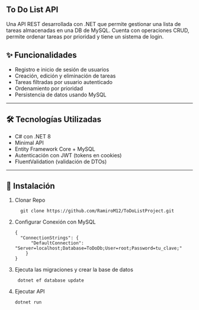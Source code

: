 ## To Do List API

Una API REST desarrollada con .NET que permite gestionar una lista de tareas almacenadas en una DB de MySQL. Cuenta con operaciones CRUD, permite ordenar tareas por prioridad y tiene un sistema de login.

## ✨ Funcionalidades

- Registro e inicio de sesión de usuarios
- Creación, edición y eliminación de tareas
- Tareas filtradas por usuario autenticado
- Ordenamiento por prioridad
- Persistencia de datos usando MySQL

--- 

## 🛠 Tecnologías Utilizadas

- C# con .NET 8
- Minimal API
- Entity Framework Core + MySQL
- Autenticación con JWT (tokens en cookies)
- FluentValidation (validación de DTOs)

---

## 💠 Instalación

1. Clonar Repo

		 git clone https://github.com/RamiroM12/ToDoListProject.git

2.  Configurar Conexión con MySQL

		{
		  "ConnectionStrings": {
			  "DefaultConnection": "Server=localhost;Database=ToDoDb;User=root;Password=tu_clave;"
			}
		}

3.  Ejecuta las migraciones y crear la base de datos

		 dotnet ef database update

4.  Ejecutar API

		dotnet run
